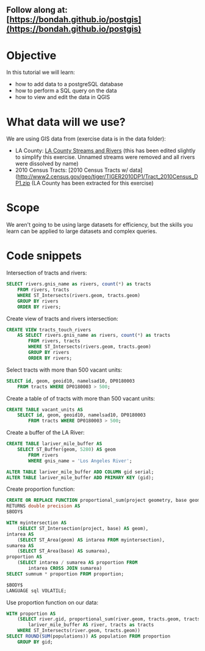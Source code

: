 ## Follow along at: [https://bondah.github.io/postgis](https://bondah.github.io/postgis)

# Objective
In this tutorial we will learn:
* how to add data to a postgreSQL database
* how to perform a SQL query on the data
* how to view and edit the data in QGIS

# What data will we use?
We are using GIS data from (exercise data is in the data folder):
* LA County: [LA County Streams and Rivers](https://data.lacounty.gov/GIS-Data/Streams-and-Rivers/6bsh-b6vg) (this has been edited slightly to simplify this exercise. Unnamed streams were removed and all rivers were dissolved by name)
* 2010 Census Tracts: [2010 Census Tracts w/ data](http://www2.census.gov/geo/tiger/TIGER2010DP1/Tract_2010Census_DP1.zip (LA County has been extracted for this exercise)

# Scope
We aren't going to be using large datasets for efficiency, but the skills you learn can be applied to large datasets and complex queries.

# Code snippets
Intersection of tracts and rivers:
```sql
SELECT rivers.gnis_name as rivers, count(*) as tracts
	FROM rivers, tracts
	WHERE ST_Intersects(rivers.geom, tracts.geom)
	GROUP BY rivers
    ORDER BY rivers;
```
Create view of tracts and rivers intersection:
```sql
CREATE VIEW tracts_touch_rivers
	AS SELECT rivers.gnis_name as rivers, count(*) as tracts
		FROM rivers, tracts
		WHERE ST_Intersects(rivers.geom, tracts.geom)
		GROUP BY rivers
	    ORDER BY rivers;
```
Select tracts with more than 500 vacant units:
```sql
SELECT id, geom, geoid10, namelsad10, DP0180003  
	FROM tracts WHERE DP0180003 > 500;
```
Create a table of of tracts with more than 500 vacant units:
```sql
CREATE TABLE vacant_units AS
	SELECT id, geom, geoid10, namelsad10, DP0180003  
		FROM tracts WHERE DP0180003 > 500;
```
Create a buffer of the LA River:
```sql
CREATE TABLE lariver_mile_buffer AS
	SELECT ST_Buffer(geom, 5280) AS geom
		FROM rivers
		WHERE gnis_name = 'Los Angeles River';

ALTER TABLE lariver_mile_buffer ADD COLUMN gid serial;
ALTER TABLE lariver_mile_buffer ADD PRIMARY KEY (gid);
```

Create proportion function:
```sql
CREATE OR REPLACE FUNCTION proportional_sum(project geometry, base geometry, sumnum double precision)
RETURNS double precision AS
$BODY$

WITH myintersection AS
	(SELECT ST_Intersection(project, base) AS geom),
intarea AS
	(SELECT ST_Area(geom) AS intarea FROM myintersection),
sumarea AS
	(SELECT ST_Area(base) AS sumarea),
proportion AS
	(SELECT intarea / sumarea AS proportion FROM
		intarea CROSS JOIN sumarea)
SELECT sumnum * proportion FROM proportion;

$BODY$
LANGUAGE sql VOLATILE;
```

Use proportion function on our data:
```sql
WITH proportion AS
	(SELECT river.gid, proportional_sum(river.geom, tracts.geom, tracts.DP0010001) AS populations FROM
		lariver_mile_buffer AS river, tracts as tracts
	WHERE ST_Intersects(river.geom, tracts.geom))
SELECT ROUND(SUM(populations)) AS population FROM proportion
	GROUP BY gid;
```
